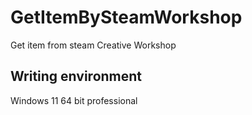 # GetItemBySteamWorkshop
Get item from steam Creative Workshop

## Writing environment

Windows 11 64 bit professional

